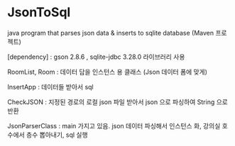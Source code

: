 # JsonToSql
java program that parses json data &amp; inserts to sqlite database (Maven 프로젝트)

[dependency] : gson 2.8.6 , sqlite-jdbc 3.28.0 라이브러리 사용

RoomList, Room : 데이터 담을 인스턴스 용 클래스 (Json 데이터 폼에 맞게)

InsertApp : 데이터들 받아서 sql

CheckJSON : 지정된 경로의 로컬 json 파일 받아서 json 으로 파싱하여 String 으로 반환

JsonParserClass : main 가지고 있음. json 데이터 파싱해서 인스턴스 화, 강의실 호수에서 층수 뽑아내기, sql 실행


